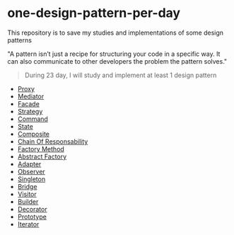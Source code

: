 # one-design-pattern-per-day 

This repository is to save my studies and implementations of some design patterns

"A pattern isn’t just a recipe for structuring your code in a specific way. It can also communicate to other developers the problem the pattern solves."

> During 23 day, I will study and implement at least 1 design pattern

- [Proxy](./proxy)
- [Mediator](./mediator/)
- [Facade](./facade)
- [Strategy](./strategy/)
- [Command](./command/)
- [State](./state/)
- [Composite](./composite/)
- [Chain Of Responsability](./chain-of-responsability/)
- [Factory Method](./factoryMethod/)
- [Abstract Factory](./abstractFactory/)
- [Adapter](./adapter/)
- [Observer](./observer/)
- [Singleton](./singleton/)
- [Bridge](./bridge/)
- [Visitor](./visitor/)
- [Builder](./builder/)
- [Decorator](./decorator/)
- [Prototype](./prototype/)
- [Iterator](./iterator/)